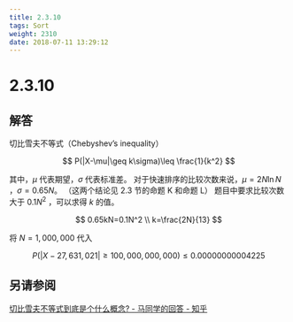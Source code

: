 ```yaml
---
title: 2.3.10
tags: Sort
weight: 2310
date: 2018-07-11 13:29:12
---
```


# 2.3.10


## 解答

切比雪夫不等式（Chebyshev’s inequality）

$$
P(|X-\mu|\geq k\sigma)\leq \frac{1}{k^2}
$$

其中，$\mu$ 代表期望，$\sigma$ 代表标准差。
对于快速排序的比较次数来说，$\mu = 2N\ln N$ ，$\sigma=0.65N$。
（这两个结论见 2.3 节的命题 K 和命题 L）
题目中要求比较次数大于 $0.1N^2$ ，可以求得 $k$ 的值。

$$
0.65kN=0.1N^2 \\
k=\frac{2N}{13}
$$

将 $N=1,000,000$ 代入

$$
P(|X-27,631,021|\geq 100,000,000,000)\leq 0.00000000004225
$$

## 另请参阅

[切比雪夫不等式到底是个什么概念? - 马同学的回答 - 知乎](https://www.zhihu.com/question/27821324/answer/248693398)
